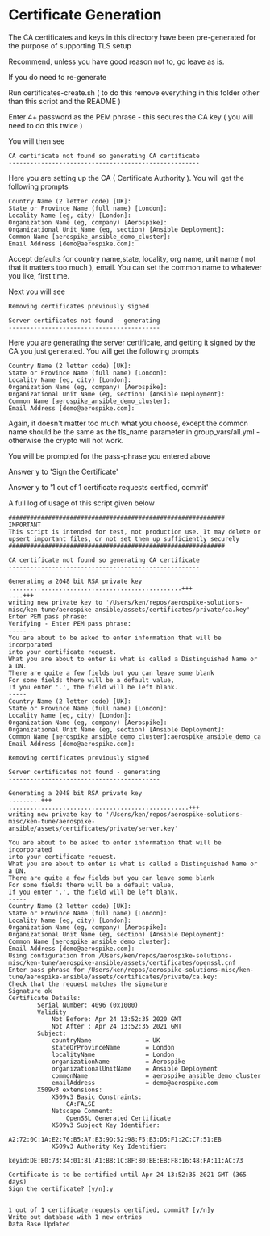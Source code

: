 # Certificate Generation

The CA certificates and keys in this directory have been pre-generated for the purpose of supporting TLS setup

Recommend, unless you have good reason not to, go leave as is.

If you do need to re-generate

Run certificates-create.sh ( to do this remove everything in this folder other than this script and the README )

Enter 4+ password as the PEM phrase - this secures the CA key ( you will need to do this twice )

You will then see

```
CA certificate not found so generating CA certificate
-----------------------------------------------------
```
Here you are setting up the CA ( Certificate Authority ). You will get the following prompts

```
Country Name (2 letter code) [UK]:
State or Province Name (full name) [London]:
Locality Name (eg, city) [London]:
Organization Name (eg, company) [Aerospike]:
Organizational Unit Name (eg, section) [Ansible Deployment]:
Common Name [aerospike_ansible_demo_cluster]:
Email Address [demo@aerospike.com]:
```

Accept defaults for country name,state, locality, org name, unit name ( not that it matters too much ), email. You can set the common name to whatever you like, first time.

Next you will see
```
Removing certificates previously signed

Server certificates not found - generating
------------------------------------------
```
Here you are generating the server certificate, and getting it signed by the CA you just generated. You will get the following prompts
```
Country Name (2 letter code) [UK]:
State or Province Name (full name) [London]:
Locality Name (eg, city) [London]:
Organization Name (eg, company) [Aerospike]:
Organizational Unit Name (eg, section) [Ansible Deployment]:
Common Name [aerospike_ansible_demo_cluster]:
Email Address [demo@aerospike.com]:
```
Again, it doesn't matter too much what you choose, except the common name should be the same as the tls_name parameter in group_vars/all.yml - otherwise the crypto will not work.

You will be prompted for the pass-phrase you entered above

Answer y to 'Sign the Certificate'

Answer y to '1 out of 1 certificate requests certified, commit'

A full log of usage of this script given below
```
############################################################
IMPORTANT
This script is intended for test, not production use. It may delete or upsert important files, or not set them up sufficiently securely
############################################################

CA certificate not found so generating CA certificate
-----------------------------------------------------

Generating a 2048 bit RSA private key
................................................+++
....+++
writing new private key to '/Users/ken/repos/aerospike-solutions-misc/ken-tune/aerospike-ansible/assets/certificates/private/ca.key'
Enter PEM pass phrase:
Verifying - Enter PEM pass phrase:
-----
You are about to be asked to enter information that will be incorporated
into your certificate request.
What you are about to enter is what is called a Distinguished Name or a DN.
There are quite a few fields but you can leave some blank
For some fields there will be a default value,
If you enter '.', the field will be left blank.
-----
Country Name (2 letter code) [UK]:
State or Province Name (full name) [London]:
Locality Name (eg, city) [London]:
Organization Name (eg, company) [Aerospike]:
Organizational Unit Name (eg, section) [Ansible Deployment]:
Common Name [aerospike_ansible_demo_cluster]:aerospike_ansible_demo_ca
Email Address [demo@aerospike.com]:

Removing certificates previously signed

Server certificates not found - generating
------------------------------------------

Generating a 2048 bit RSA private key
.........+++
..................................................+++
writing new private key to '/Users/ken/repos/aerospike-solutions-misc/ken-tune/aerospike-ansible/assets/certificates/private/server.key'
-----
You are about to be asked to enter information that will be incorporated
into your certificate request.
What you are about to enter is what is called a Distinguished Name or a DN.
There are quite a few fields but you can leave some blank
For some fields there will be a default value,
If you enter '.', the field will be left blank.
-----
Country Name (2 letter code) [UK]:
State or Province Name (full name) [London]:
Locality Name (eg, city) [London]:
Organization Name (eg, company) [Aerospike]:
Organizational Unit Name (eg, section) [Ansible Deployment]:
Common Name [aerospike_ansible_demo_cluster]:
Email Address [demo@aerospike.com]:
Using configuration from /Users/ken/repos/aerospike-solutions-misc/ken-tune/aerospike-ansible/assets/certificates/openssl.cnf
Enter pass phrase for /Users/ken/repos/aerospike-solutions-misc/ken-tune/aerospike-ansible/assets/certificates/private/ca.key:
Check that the request matches the signature
Signature ok
Certificate Details:
        Serial Number: 4096 (0x1000)
        Validity
            Not Before: Apr 24 13:52:35 2020 GMT
            Not After : Apr 24 13:52:35 2021 GMT
        Subject:
            countryName               = UK
            stateOrProvinceName       = London
            localityName              = London
            organizationName          = Aerospike
            organizationalUnitName    = Ansible Deployment
            commonName                = aerospike_ansible_demo_cluster
            emailAddress              = demo@aerospike.com
        X509v3 extensions:
            X509v3 Basic Constraints: 
                CA:FALSE
            Netscape Comment: 
                OpenSSL Generated Certificate
            X509v3 Subject Key Identifier: 
                A2:72:0C:1A:E2:76:B5:A7:E3:9D:52:98:F5:B3:D5:F1:2C:C7:51:EB
            X509v3 Authority Key Identifier: 
                keyid:DE:E0:73:34:01:81:A1:B8:1C:8F:80:BE:EB:F8:16:48:FA:11:AC:73

Certificate is to be certified until Apr 24 13:52:35 2021 GMT (365 days)
Sign the certificate? [y/n]:y


1 out of 1 certificate requests certified, commit? [y/n]y
Write out database with 1 new entries
Data Base Updated
```




